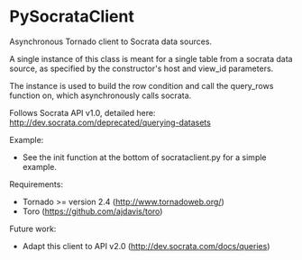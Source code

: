 PySocrataClient
===============

Asynchronous Tornado client to Socrata data sources.

A single instance of this class is meant for a single table from a
socrata data source, as specified by the constructor's host and view_id
parameters.

The instance is used to build the row condition and call the query_rows
function on, which asynchronously calls socrata.
	
Follows Socrata API v1.0, detailed here:
http://dev.socrata.com/deprecated/querying-datasets


Example:
* See the init function at the bottom of socrataclient.py for a simple example.
	
	
Requirements:
* Tornado >= version 2.4 (http://www.tornadoweb.org/)
* Toro (https://github.com/ajdavis/toro)
	
	
Future work: 
* Adapt this client to API v2.0 (http://dev.socrata.com/docs/queries)